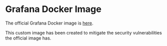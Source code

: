 # Grafana Docker Image

The official Grafana Docker image is [here](https://github.com/grafana/grafana/blob/v7.4.5/packaging/docker/Dockerfile).

This custom image has been created to mitigate the security vulnerabilities the official image has.
